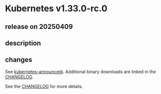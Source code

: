 # Kubernetes v1.33.0-rc.0

## release on 20250409

## description

## changes

See <a href="https://groups.google.com/forum/#!forum/kubernetes-announce" rel="nofollow">kubernetes-announce@</a>. Additional binary downloads are linked in the <a href="https://github.com/kubernetes/kubernetes/blob/master/CHANGELOG/CHANGELOG-1.33.md">CHANGELOG</a>.

See the <a href="https://github.com/kubernetes/kubernetes/blob/master/CHANGELOG/CHANGELOG-1.33.md">CHANGELOG</a> for more details.

